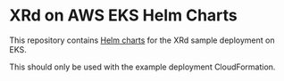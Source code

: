 # XRd on AWS EKS Helm Charts

This repository contains [Helm charts](https://helm.sh/) for the
XRd sample deployment on EKS.

This should only be used with the example deployment CloudFormation.
